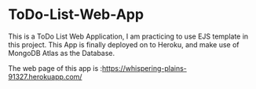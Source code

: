 # ToDo-List-Web-App
This is a ToDo List Web Application, I am practicing to use EJS template in this project.
This App is finally deployed on to Heroku, and make use of MongoDB Atlas as the Database.

The web page of this app is :https://whispering-plains-91327.herokuapp.com/
